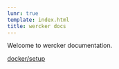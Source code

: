 ```yaml
---
lunr: true
template: index.html
title: wercker docs
---
```


Welcome to wercker documentation.

[docker/setup](docker/setup.html)
